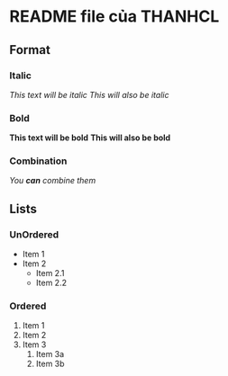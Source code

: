 # README file của THANHCL #

## Format ##
### Italic ###
*This text will be italic*
_This will also be italic_

### Bold ###
**This text will be bold**
__This will also be bold__

### Combination ###
_You **can** combine them_

## Lists ##
### UnOrdered ###
* Item 1
* Item 2
  * Item 2.1
  * Item 2.2

### Ordered ###
1. Item 1
1. Item 2
1. Item 3
   1. Item 3a
   1. Item 3b
